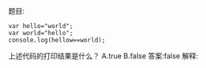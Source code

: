 题目:

    var hello="world";
    var world="hello";
    console.log(hellow==world);

上述代码的打印结果是什么？
A.true
B.false
答案:false
解释:
